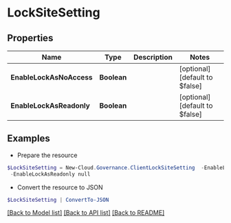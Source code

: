 # LockSiteSetting
## Properties

Name | Type | Description | Notes
------------ | ------------- | ------------- | -------------
**EnableLockAsNoAccess** | **Boolean** |  | [optional] [default to $false]
**EnableLockAsReadonly** | **Boolean** |  | [optional] [default to $false]

## Examples

- Prepare the resource
```powershell
$LockSiteSetting = New-Cloud.Governance.ClientLockSiteSetting  -EnableLockAsNoAccess null `
 -EnableLockAsReadonly null
```

- Convert the resource to JSON
```powershell
$LockSiteSetting | ConvertTo-JSON
```

[[Back to Model list]](../README.md#documentation-for-models) [[Back to API list]](../README.md#documentation-for-api-endpoints) [[Back to README]](../README.md)

